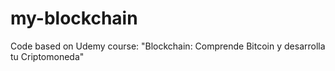 # my-blockchain
Code based on Udemy course: "Blockchain: Comprende Bitcoin y desarrolla tu Criptomoneda"
